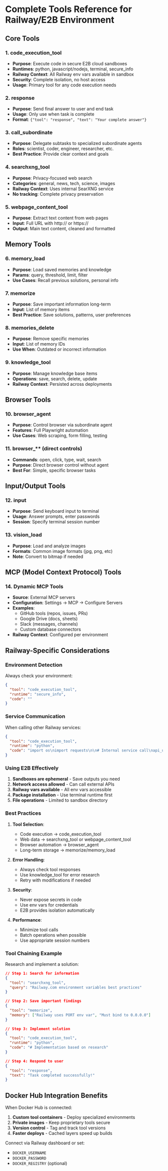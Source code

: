 # Complete Tools Reference for Railway/E2B Environment

## Core Tools

### 1. **code_execution_tool**
- **Purpose**: Execute code in secure E2B cloud sandboxes
- **Runtimes**: python, javascript/nodejs, terminal, secure_info
- **Railway Context**: All Railway env vars available in sandbox
- **Security**: Complete isolation, no host access
- **Usage**: Primary tool for any code execution needs

### 2. **response**
- **Purpose**: Send final answer to user and end task
- **Usage**: Only use when task is complete
- **Format**: `{"tool": "response", "text": "Your complete answer"}`

### 3. **call_subordinate**
- **Purpose**: Delegate subtasks to specialized subordinate agents
- **Roles**: scientist, coder, engineer, researcher, etc.
- **Best Practice**: Provide clear context and goals

### 4. **searchxng_tool**
- **Purpose**: Privacy-focused web search
- **Categories**: general, news, tech, science, images
- **Railway Context**: Uses internal SearXNG service
- **No tracking**: Complete privacy preservation

### 5. **webpage_content_tool**
- **Purpose**: Extract text content from web pages
- **Input**: Full URL with http:// or https://
- **Output**: Main text content, cleaned and formatted

## Memory Tools

### 6. **memory_load**
- **Purpose**: Load saved memories and knowledge
- **Params**: query, threshold, limit, filter
- **Use Cases**: Recall previous solutions, personal info

### 7. **memorize**
- **Purpose**: Save important information long-term
- **Input**: List of memory items
- **Best Practice**: Save solutions, patterns, user preferences

### 8. **memories_delete**
- **Purpose**: Remove specific memories
- **Input**: List of memory IDs
- **Use When**: Outdated or incorrect information

### 9. **knowledge_tool**
- **Purpose**: Manage knowledge base items
- **Operations**: save, search, delete, update
- **Railway Context**: Persisted across deployments

## Browser Tools

### 10. **browser_agent**
- **Purpose**: Control browser via subordinate agent
- **Features**: Full Playwright automation
- **Use Cases**: Web scraping, form filling, testing

### 11. **browser_**** (direct controls)
- **Commands**: open, click, type, wait, search
- **Purpose**: Direct browser control without agent
- **Best For**: Simple, specific browser tasks

## Input/Output Tools

### 12. **input**
- **Purpose**: Send keyboard input to terminal
- **Usage**: Answer prompts, enter passwords
- **Session**: Specify terminal session number

### 13. **vision_load**
- **Purpose**: Load and analyze images
- **Formats**: Common image formats (jpg, png, etc)
- **Note**: Convert to bitmap if needed

## MCP (Model Context Protocol) Tools

### 14. **Dynamic MCP Tools**
- **Source**: External MCP servers
- **Configuration**: Settings → MCP → Configure Servers
- **Examples**: 
  - GitHub tools (repos, issues, PRs)
  - Google Drive (docs, sheets)
  - Slack (messages, channels)
  - Custom database connectors
- **Railway Context**: Configured per environment

## Railway-Specific Considerations

### Environment Detection
Always check your environment:
```json
{
  "tool": "code_execution_tool",
  "runtime": "secure_info",
  "code": ""
}
```

### Service Communication
When calling other Railway services:
```json
{
  "tool": "code_execution_tool",
  "runtime": "python",
  "code": "import os\nimport requests\n\n# Internal service call\napi_url = f\"http://{os.getenv('API_RAILWAY_PRIVATE_DOMAIN')}:{os.getenv('API_PORT')}\"\nresponse = requests.get(f\"{api_url}/health\")\nprint(response.json())"
}
```

### Using E2B Effectively
1. **Sandboxes are ephemeral** - Save outputs you need
2. **Network access allowed** - Can call external APIs
3. **Railway vars available** - All env vars accessible
4. **Package installation** - Use terminal runtime first
5. **File operations** - Limited to sandbox directory

### Best Practices

1. **Tool Selection**:
   - Code execution → code_execution_tool
   - Web data → searchxng_tool or webpage_content_tool
   - Browser automation → browser_agent
   - Long-term storage → memorize/memory_load

2. **Error Handling**:
   - Always check tool responses
   - Use knowledge_tool for error research
   - Retry with modifications if needed

3. **Security**:
   - Never expose secrets in code
   - Use env vars for credentials
   - E2B provides isolation automatically

4. **Performance**:
   - Minimize tool calls
   - Batch operations when possible
   - Use appropriate session numbers

### Tool Chaining Example

Research and implement a solution:
```json
// Step 1: Search for information
{
  "tool": "searchxng_tool",
  "query": "Railway.com environment variables best practices"
}

// Step 2: Save important findings
{
  "tool": "memorize",
  "memory": ["Railway uses PORT env var", "Must bind to 0.0.0.0"]
}

// Step 3: Implement solution
{
  "tool": "code_execution_tool",
  "runtime": "python",
  "code": "# Implementation based on research"
}

// Step 4: Respond to user
{
  "tool": "response",
  "text": "Task completed successfully!"
}
```

## Docker Hub Integration Benefits

When Docker Hub is connected:
1. **Custom tool containers** - Deploy specialized environments
2. **Private images** - Keep proprietary tools secure
3. **Version control** - Tag and track tool versions
4. **Faster deploys** - Cached layers speed up builds

Connect via Railway dashboard or set:
- `DOCKER_USERNAME`
- `DOCKER_PASSWORD`
- `DOCKER_REGISTRY` (optional)